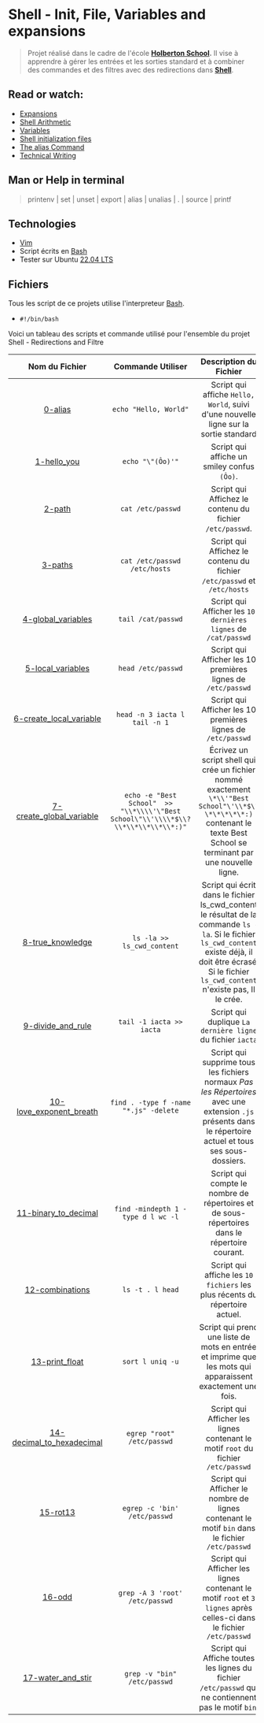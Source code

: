 # Shell - Init, File, Variables and expansions

>Projet réalisé dans le cadre de l'école **[Holberton School](https://www.holbertonschool.fr/?utm_source=googleads&utm_medium=cta&gclid=CjwKCAiA_6yfBhBNEiwAkmXy50eX6Dq5EZ7N9KvwnQ9og_Xm7dYtCC2PkdKXvP-tK75zN7BWrIze2BoC1zgQAvD_BwE/).** Il vise à apprendre à gérer les entrées et les sorties standard et à combiner des commandes et des filtres avec des redirections dans **[Shell](http://hautrive.free.fr/linux/page-shell-linux.html)**.  

## Read or watch:
* [Expansions](http://linuxcommand.org/lc3_lts0080.php)  
* [Shell Arithmetic](https://www.gnu.org/software/bash/manual/html_node/Shell-Arithmetic.html)  
* [Variables](https://tldp.org/LDP/Bash-Beginners-Guide/html/sect_03_02.html)  
* [Shell initialization files](https://tldp.org/LDP/Bash-Beginners-Guide/html/sect_03_01.html)  
* [The alias Command](http://www.linfo.org/alias.html)  
* [Technical Writing](https://s3.eu-west-3.amazonaws.com/hbtn.intranet/uploads/misc/2021/6/9112669886fd446a2aa3113c31319d1f468dc160.pdf?X-Amz-Algorithm=AWS4-HMAC-SHA256&X-Amz-Credential=AKIA4MYA5JM5DUTZGMZG%2F20230215%2Feu-west-3%2Fs3%2Faws4_request&X-Amz-Date=20230215T185212Z&X-Amz-Expires=86400&X-Amz-SignedHeaders=host&X-Amz-Signature=9f0cd9ecfc4cdf70a91e5a7540b0e39377005beb3d173815713bd57474e7b71d)  


## Man or Help in terminal
 > printenv | set | unset | export | alias | unalias | . | source | printf
 
## Technologies
* [Vim](https://doc.ubuntu-fr.org/vim/)
* Script écrits en [Bash](https://datascientest.com/bash-tout-savoir/)
* Tester sur Ubuntu [22.04 LTS](https://ubuntu.com/download/desktop/)

## Fichiers
Tous les script de ce projets utilise l'interpreteur [Bash](https://datascientest.com/bash-tout-savoir/).
- `#!/bin/bash`  
  
Voici un tableau des scripts et commande utilisé pour l'ensemble du projet Shell - Redirections and Filtre

| Nom du Fichier | Commande Utiliser | Description du Fichier |
| :--------: | :-----------: | :-----------: |
| [0-alias](./0-alias) | `echo "Hello, World"` | Script qui affiche `Hello, World`, suivi d'une nouvelle ligne sur la sortie standard |
| [1-hello_you](./1-hello_you) | `echo "\"(Ôo)'"` | Script qui affiche un smiley confus `(Ôo)`. |
| [2-path ](./2-path) | `cat /etc/passwd` | Script qui Affichez le contenu du fichier `/etc/passwd`.
| [3-paths](./3-paths) | `cat /etc/passwd /etc/hosts` | Script qui Affichez le contenu du fichier `/etc/passwd` et `/etc/hosts`
| [4-global_variables](./4-global_variables) | `tail /cat/passwd` | Script qui Afficher les `10 dernières lignes` de `/cat/passwd`
| [5-local_variables](./5-local_variables) | `head /etc/passwd` | Script qui Afficher les 10 premières lignes de `/etc/passwd`
| [6-create_local_variable](./6-create_local_variable) | `head -n 3 iacta l tail -n 1` | Script qui Afficher les 10 premières lignes de `/etc/passwd`
| [7-create_global_variable](./7-create_global_variable) | `echo -e "Best School"  >> "\\*\\\\'\"Best School\"\\'\\\\*$\\?\\*\\*\\*\\*\\*:)"` | Écrivez un script shell qui crée un fichier nommé exactement `\*\\'"Best School"\'\\*$\?\*\*\*\*\*:)` contenant le texte Best School se terminant par une nouvelle ligne.
| [8-true_knowledge](./8-true_knowledge) | `ls -la >> ls_cwd_content` | Script qui écrit dans le fichier ls_cwd_content le résultat de la commande `ls -la`. Si le fichier `ls_cwd_content` existe déjà, il doit être écrasé. Si le fichier `ls_cwd_content` n'existe pas, Il le crée.
| [9-divide_and_rule](./9-divide_and_rule) | `tail -1 iacta >> iacta` | Script qui duplique `La dernière ligne` du fichier `iacta`
| [10-love_exponent_breath](./10-love_exponent_breath) | `find . -type f -name "*.js" -delete` | Script qui supprime tous les fichiers normaux *Pas les Répertoires* avec une extension `.js` présents dans le répertoire actuel et tous ses sous-dossiers.
| [11-binary_to_decimal](./11-binary_to_decimal) | `find -mindepth 1 -type d l wc -l` | Script qui compte le nombre de répertoires et de sous-répertoires dans le répertoire courant.
| [12-combinations](./12-combinations) | `ls -t . l head` | Script qui affiche les `10 fichiers` les plus récents du répertoire actuel.
| [13-print_float](./13-print_float) | `sort l uniq -u` | Script qui prend une liste de mots en entrée et imprime que les mots qui apparaissent exactement une fois.
| [14-decimal_to_hexadecimal](./14-decimal_to_hexadecimal) | `egrep "root" /etc/passwd` | Script qui Afficher les lignes contenant le motif `root` du fichier `/etc/passwd`
| [15-rot13](./15-rot13) | `egrep -c 'bin' /etc/passwd` | Script qui Afficher le nombre de lignes contenant le motif `bin` dans le fichier `/etc/passwd`
| [16-odd](./16-odd) | `grep -A 3 'root' /etc/passwd` | Script qui Afficher les lignes contenant le motif `root` et `3 lignes` après celles-ci dans le fichier `/etc/passwd`
| [17-water_and_stir](./17-water_and_stir) | `grep -v "bin" /etc/passwd` | Script qui Affiche toutes les lignes du fichier `/etc/passwd` qui ne contiennent pas le motif `bin`.
